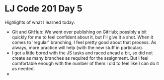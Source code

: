 # LJ Code 201 Day 5

Highlights of what I learned today:

- Git and GitHub: We went over publishing on GitHub; possibly a bit quickly for me to feel confident about it, but I'll give it a shot. When it comes to 'regular' branching, I feel pretty good about that process. As always, more practice will help (with the new stuff in particular).
- I got a little bored with the JS tasks and raced ahead a bit, so did not create as many branches as required for the assignment. But I feel comfortable enough with the number of them I did to feel like I can do it as needed.
- 

